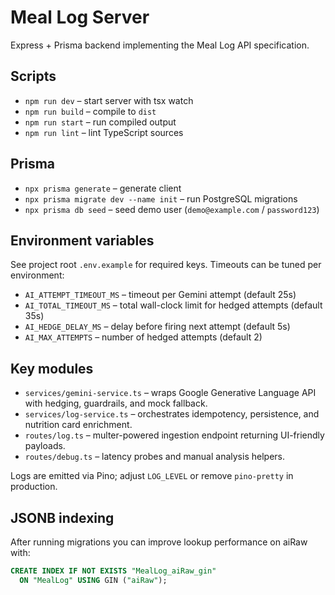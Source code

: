 # Meal Log Server

Express + Prisma backend implementing the Meal Log API specification.

## Scripts

- `npm run dev` – start server with tsx watch
- `npm run build` – compile to `dist`
- `npm run start` – run compiled output
- `npm run lint` – lint TypeScript sources

## Prisma

- `npx prisma generate` – generate client
- `npx prisma migrate dev --name init` – run PostgreSQL migrations
- `npx prisma db seed` – seed demo user (`demo@example.com` / `password123`)

## Environment variables

See project root `.env.example` for required keys. Timeouts can be tuned per environment:

- `AI_ATTEMPT_TIMEOUT_MS` – timeout per Gemini attempt (default 25s)
- `AI_TOTAL_TIMEOUT_MS` – total wall-clock limit for hedged attempts (default 35s)
- `AI_HEDGE_DELAY_MS` – delay before firing next attempt (default 5s)
- `AI_MAX_ATTEMPTS` – number of hedged attempts (default 2)

## Key modules

- `services/gemini-service.ts` – wraps Google Generative Language API with hedging, guardrails, and mock fallback.
- `services/log-service.ts` – orchestrates idempotency, persistence, and nutrition card enrichment.
- `routes/log.ts` – multer-powered ingestion endpoint returning UI-friendly payloads.
- `routes/debug.ts` – latency probes and manual analysis helpers.

Logs are emitted via Pino; adjust `LOG_LEVEL` or remove `pino-pretty` in production.

## JSONB indexing

After running migrations you can improve lookup performance on aiRaw with:

```sql
CREATE INDEX IF NOT EXISTS "MealLog_aiRaw_gin"
  ON "MealLog" USING GIN ("aiRaw");
```
